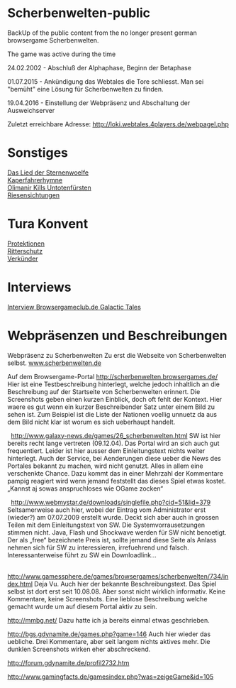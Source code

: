 # Scherbenwelten-public
BackUp of the public content from the no longer present german browsergame Scherbenwelten.

The game was active during the time

24.02.2002 - Abschluß der Alphaphase, Beginn der Betaphase

01.07.2015 - Ankündigung das Webtales die Tore schliesst. Man sei "bemüht" eine Lösung für Scherbenwelten zu finden.

19.04.2016 - Einstellung der Webpräsenz und Abschaltung der Ausweichserver


Zuletzt erreichbare Adresse:
http://loki.webtales.4players.de/webpagel.php

# Sonstiges

[Das Lied der Sternenwoelfe](files/DasLiedDerSternenwoelfe.md)\
[Kaperfahrerhymne](files/Kaperfahrerhymne.md)\
[Olimanir Kills Untotenfürsten](files/Olimanir_Kills_Untotenfuersten.md)\
[Riesensichtungen](files/SW-Riesen.md)

# Tura Konvent

[Protektionen](files/Tura_Protektion.md)\
[Ritterschutz](files/Tura_Ritterschutz.md)\
[Verkünder](files/Tura_Verkuender.md)

# Interviews

[Interview Browsergameclub.de Galactic Tales](files/Interview_Browsergameclub_GalacticTales.md)

# Webpräsenzen und Beschreibungen

Webpräsenz zu Scherbenwelten 
Zu erst die Webseite von Scherbenwelten selbst. www.scherbenwelten.de
  

Auf dem Browsergame-Portal http://scherbenwelten.browsergames.de/ 
Hier ist eine Testbeschreibung hinterlegt, welche jedoch inhaltlich an die Beschreibung auf der Startseite von Scherbenwelten erinnert. 
Die Screenshots geben einen kurzen Einblick, doch oft fehlt der Kontext. Hier waere es gut wenn ein kurzer Beschreibender Satz unter einem Bild zu sehen ist. Zum Beispiel ist die Liste der Nationen voellig unnuetz da aus dem Bild nicht klar ist worum es sich ueberhaupt handelt. 

  
http://www.galaxy-news.de/games/26_scherbenwelten.html 
SW ist hier bereits recht lange vertreten (09.12.04). Das Portal wird an sich auch gut frequentiert. Leider ist hier ausser dem Einleitungstext nichts weiter hinterlegt. Auch der Service, bei Aenderungen diese ueber die News des Portales bekannt zu machen, wird nicht genutzt. Alles in allem eine verschenkte Chance. Dazu kommt das in einer Mehrzahl der Kommentare pampig reagiert wird wenn jemand feststellt das dieses Spiel etwas kostet. „Kannst aj sowas anspruchloses wie OGame zocken“ 

  
http://www.webmystar.de/downloads/singlefile.php?cid=51&lid=379 
Seltsamerweise auch hier, wobei der Eintrag vom Administrator erst (wieder?) am 07.07.2009 erstellt wurde. Deckt sich aber auch in grossen Teilen mit dem Einleitungstext von SW. 
Die Systemvorrausetzungen stimmen nicht. Java, Flash und Shockwave werden für SW nicht benoetigt. Der als „free“ bezeichnete Preis ist, sollte jemand diese Seite als Anlass nehmen sich für SW zu interessieren, irrefuehrend und falsch. Interessanterweise führt zu SW ein Downloadlink… 

  
http://www.gamessphere.de/games/browsergames/scherbenwelten/734/index.html 
Deja Vu. Auch hier der bekannte Beschreibungstext. Das Spiel selbst ist dort erst seit 10.08.08. Aber sonst nicht wirklich informativ. Keine Kommentare, keine Screenshots. Eine lieblose Beschreibung welche gemacht wurde um auf diesem Portal aktiv zu sein. 

http://mmbg.net/ 
Dazu hatte ich ja bereits einmal etwas geschrieben.

http://bgs.gdynamite.de/games.php?game=146 
Auch hier wieder das uebliche. Drei Kommentare, aber seit langem nichts aktives mehr. Die dunklen Screenshots wirken eher abschreckend. 

http://forum.gdynamite.de/profil2732.htm 
  

http://www.gamingfacts.de/gamesindex.php?was=zeigeGame&id=105 
